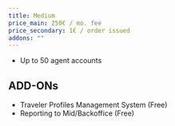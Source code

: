 ```yaml
---
title: Medium
price_main: 250€ / mo. fee
price_secondary: 1€ / order issued
addons: ""
---
```

* Up to 50 agent accounts

## ADD-ONs

* Traveler Profiles Management System (Free)
* Reporting to Mid/Backoffice (Free)